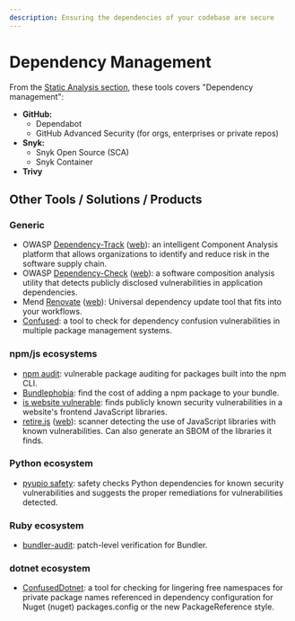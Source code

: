 ```yaml
---
description: Ensuring the dependencies of your codebase are secure
---
```


# Dependency Management

From the [Static Analysis section](static-analysis.md), these tools covers "Dependency management":

* **GitHub:**
  * Dependabot
  * GitHub Advanced Security (for orgs, enterprises or private repos)
* **Snyk:**
  * Snyk Open Source (SCA)
  * Snyk Container
* **Trivy**

## Other Tools / Solutions / Products

### Generic

* OWASP [Dependency-Track](https://github.com/DependencyTrack/dependency-track) ([web](https://dependencytrack.org/)): an intelligent Component Analysis platform that allows organizations to identify and reduce risk in the software supply chain.
* OWASP [Dependency-Check](https://github.com/jeremylong/DependencyCheck) ([web](https://owasp.org/www-project-dependency-check/)): a software composition analysis utility that detects publicly disclosed vulnerabilities in application dependencies.
* Mend [Renovate](https://github.com/renovatebot/renovate) ([web](https://www.mend.io/renovate/)): Universal dependency update tool that fits into your workflows.
* [Confused](https://github.com/visma-prodsec/confused): a tool to check for dependency confusion vulnerabilities in multiple package management systems.

### npm/js ecosystems

* [npm audit](https://docs.npmjs.com/cli/audit): vulnerable package auditing for packages built into the npm CLI.
* [Bundlephobia](https://bundlephobia.com/): find the cost of adding a npm package to your bundle.
* [is website vulnerable](https://github.com/lirantal/is-website-vulnerable): finds publicly known security vulnerabilities in a website's frontend JavaScript libraries.
* [retire.js](https://github.com/RetireJS/retire.js) ([web](https://retirejs.github.io/retire.js/)): scanner detecting the use of JavaScript libraries with known vulnerabilities. Can also generate an SBOM of the libraries it finds.

### Python ecosystem

* [pyupio safety](https://github.com/pyupio/safety): safety checks Python dependencies for known security vulnerabilities and suggests the proper remediations for vulnerabilities detected.

### Ruby ecosystem

* [bundler-audit](https://github.com/rubysec/bundler-audit): patch-level verification for Bundler.

### dotnet ecosystem

* [ConfusedDotnet](https://github.com/visma-prodsec/ConfusedDotnet): a tool for checking for lingering free namespaces for private package names referenced in dependency configuration for Nuget (nuget) packages.config or the new PackageReference style.
